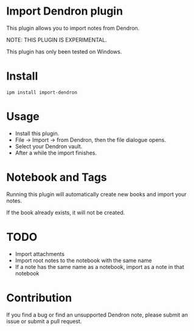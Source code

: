 # Import Dendron plugin

This plugin allows you to import notes from Dendron.

NOTE: THIS PLUGIN IS EXPERIMENTAL.

This plugin has only been tested on Windows.

# Install

```
ipm install import-dendron
```

# Usage

- Install this plugin.
- File -> Import -> from Dendron, then the file dialogue opens.
- Select your Dendron vault.
- After a while the import finishes.

# Notebook and Tags

Running this plugin will automatically create new books and import your notes.

If the book already exists, it will not be created.

# TODO

- Import attachments
- Import root notes to the notebook with the same name
- If a note has the same name as a notebook, import as a note in that notebook

# Contribution

If you find a bug or find an unsupported Dendron note, please submit an issue or submit a pull request.
